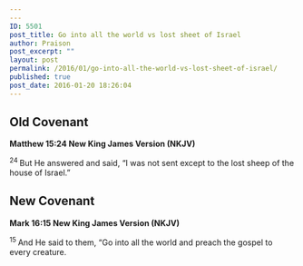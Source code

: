 ```yaml
---
---
ID: 5501
post_title: Go into all the world vs lost sheet of Israel
author: Praison
post_excerpt: ""
layout: post
permalink: /2016/01/go-into-all-the-world-vs-lost-sheet-of-israel/
published: true
post_date: 2016-01-20 18:26:04
---
```

<h2><strong>Old Covenant</strong></h2>
<strong><span class="passage-display-bcv">Matthew 15:24
</span><span class="passage-display-version">New King James Version (NKJV)</span></strong>

<span id="en-NKJV-23658" class="text Matt-15-24"><sup class="versenum">24 </sup>But He answered and said, <span class="woj">“I was not sent except to the lost sheep of the house of Israel.”</span></span>
<h2><strong>New Covenant </strong></h2>
<strong><span class="passage-display-bcv">Mark 16:15
</span><span class="passage-display-version">New King James Version (NKJV)</span></strong>

<span id="en-NKJV-24889" class="text Mark-16-15"><sup class="versenum">15 </sup>And He said to them, <span class="woj">“Go into all the world and preach the gospel to every creature.</span></span>

&nbsp;